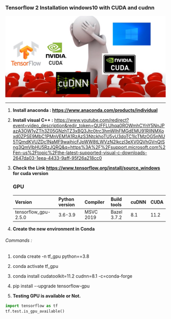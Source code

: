 ### Tensorflow 2 Installation windows10 with CUDA and cudnn

![image-20210712165459686](https://raw.githubusercontent.com/ashishpatel26/tensorflow-installation-on-windows10-CUDA-and-cudnn/main/image-20210712165459686.png)

---

1. **Install anaconda : https://www.anaconda.com/products/individual**

2. **Install visual C++ :** https://www.youtube.com/redirect?event=video_description&redir_token=QUFFLUhqa0ROWmhCYnY5NnJPazA3OW1yZTh3Z05GNzhTZ3xBQ3Jtc0trc3hmWlhFMGdEMU91RllNMXoxd0ZPSE9MbC1PMnVEM1A1RzAzS3NtckhoTU5vU3doTC1IcTMzOG5nNU5TQmdKVUZDc1NaMF9wajhicFJpWW8tLWVzN2lkczl3eXV0QVhGVnQtSng3QmVlbHU5RzJQRQ&q=https%3A%2F%2Fsupport.microsoft.com%2Fen-us%2Ftopic%2Fthe-latest-supported-visual-c-downloads-2647da03-1eea-4433-9aff-95f26a218cc0

3. **Check the Link https://www.tensorflow.org/install/source_windows for cuda version**

   ### GPU

   | Version              | Python version | Compiler  | Build tools | cuDNN | CUDA |
   | :------------------- | :------------- | :-------- | :---------- | :---- | :--- |
   | tensorflow_gpu-2.5.0 | 3.6-3.9        | MSVC 2019 | Bazel 3.7.2 | 8.1   | 11.2 |



4. **Create the new environment in Conda**

###### Commands :
1. conda create -n tf_gpu python==3.8

2. conda activate tf_gpu

3. conda install cudatoolkit=11.2 cudnn=8.1 -c=conda-forge

4. pip install --upgrade tensorflow-gpu

   

5. **Testing GPU is available or Not.**

```python
import tensorflow as tf
tf.test.is_gpu_available()
```

